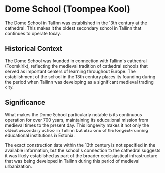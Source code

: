# Dome School (Toompea Kool)

The Dome School in Tallinn was established in the 13th century at the cathedral. This makes it the oldest secondary school in Tallinn that continues to operate today.

## Historical Context

The Dome School was founded in connection with Tallinn's cathedral (Toomkirik), reflecting the medieval tradition of cathedral schools that served as important centers of learning throughout Europe. The establishment of the school in the 13th century places its founding during the period when Tallinn was developing as a significant medieval trading city.

## Significance

What makes the Dome School particularly notable is its continuous operation for over 700 years, maintaining its educational mission from medieval times to the present day. This longevity makes it not only the oldest secondary school in Tallinn but also one of the longest-running educational institutions in Estonia.

The exact construction date within the 13th century is not specified in the available information, but the school's connection to the cathedral suggests it was likely established as part of the broader ecclesiastical infrastructure that was being developed in Tallinn during this period of medieval urbanization.
